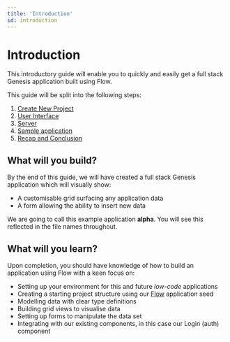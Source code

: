 ```yaml
---
title: 'Introduction'
id: introduction
---
```


# Introduction

This introductory guide will enable you to quickly and easily get a full stack Genesis application built using Flow.

This guide will be split into the following steps:

1. [Create New Project](/flow/quick-start/create-project/)
2. [User Interface](/flow/quick-start/user-interface/)
3. [Server](/flow/quick-start/server)
4. [Sample application](/flow/quick-start/add-features)
5. [Recap and Conclusion](/flow/quick-start/summary)

## What will you build?

By the end of this guide, we will have created a full stack Genesis application which will visually show:
- A customisable grid surfacing any application data
- A form allowing the ability to insert new data

We are going to call this example application **alpha**. You will see this reflected in the file names throughout.


## What will you learn?

Upon completion, you should have knowledge of how to build an application using Flow with a keen focus on:
- Setting up your environment for this and future *low-code* applications
- Creating a starting project structure using our [Flow](/flow/introduction/) application seed
- Modelling data with clear type definitions
- Building grid views to visualise data
- Setting up forms to manipulate the data set
- Integrating with our existing components, in this case our Login (auth) component 